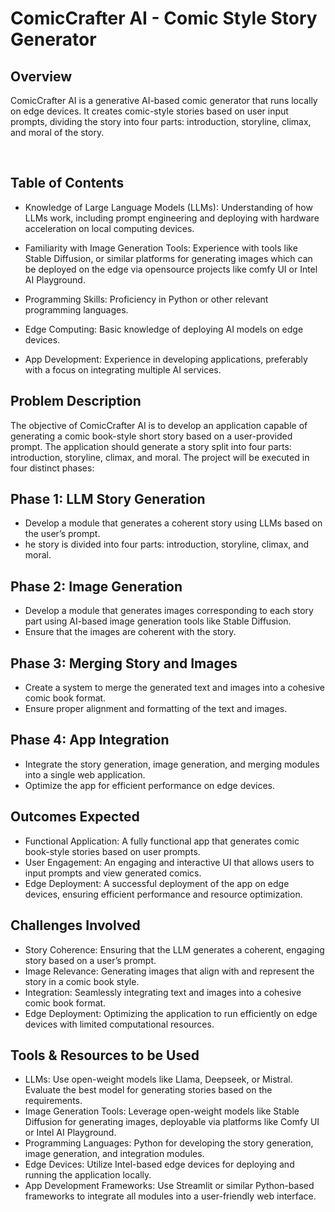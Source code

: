 # ComicCrafter AI - Comic Style Story Generator

## Overview
<p>ComicCrafter AI is a generative AI-based comic generator that runs locally on edge devices. It creates comic-style stories based on user input prompts, dividing the story into four parts: introduction, storyline, climax, and moral of the story.</p><br/>

## Table of Contents
<ul> <li><p>Knowledge of Large Language Models (LLMs): Understanding of how LLMs work, including
prompt engineering and deploying with hardware acceleration on local computing
devices.</p></li>
<li><p>Familiarity with Image Generation Tools: Experience with tools like Stable Diffusion, or
similar platforms for generating images which can be deployed on the edge via
opensource projects like comfy UI or Intel AI Playground.</p></li>
<li><p>Programming Skills: Proficiency in Python or other relevant programming languages.</p></li>
<li><p>Edge Computing: Basic knowledge of deploying AI models on edge devices.</p></li>
  <li><p>App Development: Experience in developing applications, preferably with a focus on
integrating multiple AI services.
</p></li>
</ul>

## Problem Description

<p>The objective of ComicCrafter AI is to develop an application capable of generating a comic book-style short story based on a user-provided prompt. The application should generate a story split into four parts: introduction, storyline, climax, and moral. The project will be executed in four distinct phases:</p>

## Phase 1: LLM Story Generation

<ul>
  <li>Develop a module that generates a coherent story using LLMs based on the user’s prompt.</li>
  <li>he story is divided into four parts: introduction, storyline, climax, and moral.</li>
</ul>

## Phase 2: Image Generation

<ul>
  <li>Develop a module that generates images corresponding to each story part using AI-based image generation tools like Stable Diffusion.</li>
  <li>Ensure that the images are coherent with the story.</li>
</ul>

## Phase 3: Merging Story and Images

<ul>
  <li>Create a system to merge the generated text and images into a cohesive comic book format.</li>
  <li>Ensure proper alignment and formatting of the text and images.</li>
</ul>

## Phase 4: App Integration

<ul>
  <li>Integrate the story generation, image generation, and merging modules into a single web application.</li>
  <li>Optimize the app for efficient performance on edge devices.</li>
</ul>

## Outcomes Expected

<ul>
  <li>Functional Application: A fully functional app that generates comic book-style stories based on user prompts.</li>
  <li>User Engagement: An engaging and interactive UI that allows users to input prompts and view generated comics.</li>
  <li>Edge Deployment: A successful deployment of the app on edge devices, ensuring efficient performance and resource optimization.
</li>
</ul>

## Challenges Involved

<ul>
  <li>Story Coherence: Ensuring that the LLM generates a coherent, engaging story based on a user’s prompt.</li>
  <li>Image Relevance: Generating images that align with and represent the story in a comic book style.</li>
  <li>Integration: Seamlessly integrating text and images into a cohesive comic book format.</li>
  <li>Edge Deployment: Optimizing the application to run efficiently on edge devices with limited computational resources.</li>
</ul>

## Tools & Resources to be Used

<ul>
  <li>LLMs: Use open-weight models like Llama, Deepseek, or Mistral. Evaluate the best model for generating stories based on the requirements.</li>
  <li>Image Generation Tools: Leverage open-weight models like Stable Diffusion for generating images, deployable via platforms like Comfy UI or Intel AI Playground.</li>
  <li>Programming Languages: Python for developing the story generation, image generation, and integration modules.</li>
  <li>Edge Devices: Utilize Intel-based edge devices for deploying and running the application locally.</li>
  <li>App Development Frameworks: Use Streamlit or similar Python-based frameworks to integrate all modules into a user-friendly web interface.</li>
</ul>




